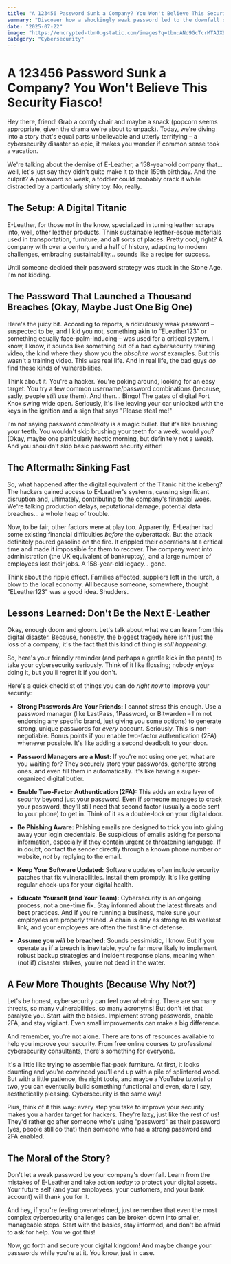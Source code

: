 ```yaml
---
title: "A 123456 Password Sunk a Company? You Won't Believe This Security Fiasco!"
summary: "Discover how a shockingly weak password led to the downfall of a 158-year-old company. Learn from their mistakes and fortify your own digital defenses!"
date: "2025-07-22"
image: "https://encrypted-tbn0.gstatic.com/images?q=tbn:ANd9GcTcrMTAJX9yY-kNbj7ek2FIN93IEuM8x488kA&s"
category: "Cybersecurity"
---
```


# A 123456 Password Sunk a Company? You Won't Believe This Security Fiasco!

Hey there, friend! Grab a comfy chair and maybe a snack (popcorn seems appropriate, given the drama we're about to unpack). Today, we're diving into a story that's equal parts unbelievable and utterly terrifying – a cybersecurity disaster so epic, it makes you wonder if common sense took a vacation.

We're talking about the demise of E-Leather, a 158-year-old company that… well, let's just say they didn't quite make it to their 159th birthday. And the culprit? A password so weak, a toddler could probably crack it while distracted by a particularly shiny toy. No, really.

## The Setup: A Digital Titanic

E-Leather, for those not in the know, specialized in turning leather scraps into, well, other leather products. Think sustainable leather-esque materials used in transportation, furniture, and all sorts of places. Pretty cool, right? A company with over a century and a half of history, adapting to modern challenges, embracing sustainability… sounds like a recipe for success.

Until someone decided their password strategy was stuck in the Stone Age. I'm not kidding.

## The Password That Launched a Thousand Breaches (Okay, Maybe Just One Big One)

Here's the juicy bit. According to reports, a ridiculously weak password – suspected to be, and I kid you not, something akin to “ELeather123” or something equally face-palm-inducing – was used for a critical system. I know, I know, it sounds like something out of a bad cybersecurity training video, the kind where they show you the _absolute worst_ examples. But this wasn't a training video. This was real life. And in real life, the bad guys _do_ find these kinds of vulnerabilities.

Think about it. You're a hacker. You're poking around, looking for an easy target. You try a few common username/password combinations (because, sadly, people _still_ use them). And then… Bingo! The gates of digital Fort Knox swing wide open. Seriously, it's like leaving your car unlocked with the keys in the ignition and a sign that says "Please steal me!"

I'm not saying password complexity is a magic bullet. But it's like brushing your teeth. You wouldn't skip brushing your teeth for a week, would you? (Okay, maybe one particularly hectic morning, but definitely not a _week_). And you shouldn't skip basic password security either!

## The Aftermath: Sinking Fast

So, what happened after the digital equivalent of the Titanic hit the iceberg? The hackers gained access to E-Leather's systems, causing significant disruption and, ultimately, contributing to the company's financial woes. We're talking production delays, reputational damage, potential data breaches… a whole heap of trouble.

Now, to be fair, other factors were at play too. Apparently, E-Leather had some existing financial difficulties _before_ the cyberattack. But the attack definitely poured gasoline on the fire. It crippled their operations at a critical time and made it impossible for them to recover. The company went into administration (the UK equivalent of bankruptcy), and a large number of employees lost their jobs. A 158-year-old legacy… gone.

Think about the ripple effect. Families affected, suppliers left in the lurch, a blow to the local economy. All because someone, somewhere, thought "ELeather123" was a good idea. Shudders.

## Lessons Learned: Don't Be the Next E-Leather

Okay, enough doom and gloom. Let's talk about what _we_ can learn from this digital disaster. Because, honestly, the biggest tragedy here isn't just the loss of a company; it's the fact that this kind of thing is _still happening_.

So, here's your friendly reminder (and perhaps a gentle kick in the pants) to take your cybersecurity seriously. Think of it like flossing; nobody _enjoys_ doing it, but you'll regret it if you don't.

Here's a quick checklist of things you can do _right now_ to improve your security:

- **Strong Passwords Are Your Friends:** I cannot stress this enough. Use a password manager (like LastPass, 1Password, or Bitwarden – I'm not endorsing any specific brand, just giving you some options) to generate strong, unique passwords for _every_ account. Seriously. This is non-negotiable. Bonus points if you enable two-factor authentication (2FA) whenever possible. It's like adding a second deadbolt to your door.

- **Password Managers are a Must:** If you're not using one yet, what are you waiting for? They securely store your passwords, generate strong ones, and even fill them in automatically. It's like having a super-organized digital butler.

- **Enable Two-Factor Authentication (2FA):** This adds an extra layer of security beyond just your password. Even if someone manages to crack your password, they'll still need that second factor (usually a code sent to your phone) to get in. Think of it as a double-lock on your digital door.

- **Be Phishing Aware:** Phishing emails are designed to trick you into giving away your login credentials. Be suspicious of emails asking for personal information, especially if they contain urgent or threatening language. If in doubt, contact the sender directly through a known phone number or website, _not_ by replying to the email.

- **Keep Your Software Updated:** Software updates often include security patches that fix vulnerabilities. Install them promptly. It's like getting regular check-ups for your digital health.

- **Educate Yourself (and Your Team):** Cybersecurity is an ongoing process, not a one-time fix. Stay informed about the latest threats and best practices. And if you're running a business, make sure your employees are properly trained. A chain is only as strong as its weakest link, and your employees are often the first line of defense.

- **Assume you _will_ be breached:** Sounds pessimistic, I know. But if you operate as if a breach is inevitable, you're far more likely to implement robust backup strategies and incident response plans, meaning when (not if) disaster strikes, you’re not dead in the water.

## A Few More Thoughts (Because Why Not?)

Let's be honest, cybersecurity can feel overwhelming. There are so many threats, so many vulnerabilities, so many acronyms! But don't let that paralyze you. Start with the basics. Implement strong passwords, enable 2FA, and stay vigilant. Even small improvements can make a big difference.

And remember, you're not alone. There are tons of resources available to help you improve your security. From free online courses to professional cybersecurity consultants, there's something for everyone.

It's a little like trying to assemble flat-pack furniture. At first, it looks daunting and you're convinced you'll end up with a pile of splintered wood. But with a little patience, the right tools, and maybe a YouTube tutorial or two, you can eventually build something functional and even, dare I say, aesthetically pleasing. Cybersecurity is the same way!

Plus, think of it this way: every step you take to improve your security makes you a harder target for hackers. They're lazy, just like the rest of us! They'd rather go after someone who's using "password" as their password (yes, people still do that) than someone who has a strong password and 2FA enabled.

## The Moral of the Story?

Don't let a weak password be your company's downfall. Learn from the mistakes of E-Leather and take action _today_ to protect your digital assets. Your future self (and your employees, your customers, and your bank account) will thank you for it.

And hey, if you're feeling overwhelmed, just remember that even the most complex cybersecurity challenges can be broken down into smaller, manageable steps. Start with the basics, stay informed, and don't be afraid to ask for help. You've got this!

Now, go forth and secure your digital kingdom! And maybe change your passwords while you're at it. You know, just in case.
